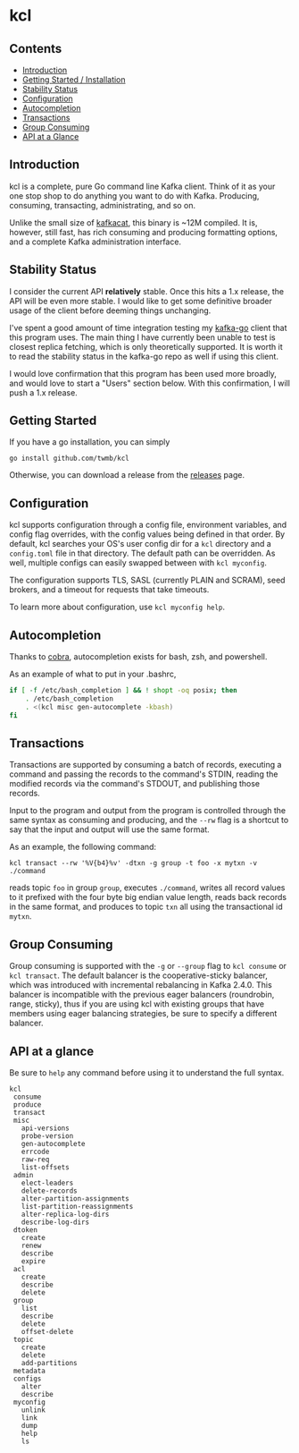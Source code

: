 kcl
===

## Contents

- [Introduction](#introduction)
- [Getting Started / Installation](#getting-started)
- [Stability Status](#stability-status)
- [Configuration](#configuration)
- [Autocompletion](#autocompletion)
- [Transactions](#transactions)
- [Group Consuming](#group-consuming)
- [API at a Glance](#api-at-a-glance)

## Introduction

kcl is a complete, pure Go command line Kafka client. Think of it as your
one stop shop to do anything you want to do with Kafka. Producing, consuming,
transacting, administrating, and so on.

Unlike the small size of [kafkacat][1], this binary is ~12M compiled.
It is, however, still fast, has rich consuming and producing formatting
options, and a complete Kafka administration interface.

[1]: https://github.com/edenhill/kafkacat

## Stability Status

I consider the current API **relatively** stable. Once this hits a 1.x release,
the API will be even more stable. I would like to get some definitive
broader usage of the client before deeming things unchanging.

I've spent a good amount of time integration testing my [kafka-go][2] client
that this program uses. The main thing I have currently been unable to test is
closest replica fetching, which is only theoretically supported. It is worth it
to read the stability status in the kafka-go repo as well if using this client.

[2]: https://github.com/twmb/kafka-go/

I would love confirmation that this program has been used more broadly, and
would love to start a "Users" section below. With this confirmation, I will
push a 1.x release.

## Getting Started

If you have a go installation, you can simply

```
go install github.com/twmb/kcl
```

Otherwise, you can download a release from the
[releases](https://github.com/twmb/kcl/releases) page.

## Configuration

kcl supports configuration through a config file, environment variables, and
config flag overrides, with the config values being defined in that order.
By default, kcl searches your OS's user config dir for a `kcl` directory and
a `config.toml` file in that directory. The default path can be overridden.
As well, multiple configs can easily swapped between with `kcl myconfig`.

The configuration supports TLS, SASL (currently PLAIN and SCRAM), seed brokers,
and a timeout for requests that take timeouts.

To learn more about configuration, use `kcl myconfig help`.

## Autocompletion

Thanks to [cobra][2], autocompletion exists for bash, zsh, and powershell.

[3]: https://github.com/spf13/cobra

As an example of what to put in your .bashrc,

```bash
if [ -f /etc/bash_completion ] && ! shopt -oq posix; then
    . /etc/bash_completion
    . <(kcl misc gen-autocomplete -kbash)
fi
```

## Transactions

Transactions are supported by consuming a batch of records, executing a command
and passing the records to the command's STDIN, reading the modified records
via the command's STDOUT, and publishing those records.

Input to the program and output from the program is controlled through the same
syntax as consuming and producing, and the `--rw` flag is a shortcut to say that
the input and output will use the same format.

As an example, the following command:

```
kcl transact --rw '%V{b4}%v' -dtxn -g group -t foo -x mytxn -v ./command
```

reads topic `foo` in group `group`, executes `./command`, writes all record
values to it prefixed with the four byte big endian value length, reads
back records in the same format, and produces to topic `txn` all using the
transactional id `mytxn`.

## Group Consuming

Group consuming is supported with the `-g` or `--group` flag to `kcl consume`
or `kcl transact`. The default balancer is the cooperative-sticky balancer,
which was introduced with incremental rebalancing in Kafka 2.4.0. This balancer
is incompatible with the previous eager balancers (roundrobin, range, sticky),
thus if you are using kcl with existing groups that have members using eager
balancing strategies, be sure to specify a different balancer.

## API at a glance

Be sure to `help` any command before using it to understand the full syntax.

```
kcl
 consume
 produce
 transact
 misc
   api-versions
   probe-version
   gen-autocomplete
   errcode
   raw-req
   list-offsets
 admin
   elect-leaders
   delete-records
   alter-partition-assignments
   list-partition-reassignments
   alter-replica-log-dirs
   describe-log-dirs
 dtoken
   create
   renew
   describe
   expire
 acl
   create
   describe
   delete
 group
   list
   describe
   delete
   offset-delete
 topic
   create
   delete
   add-partitions
 metadata
 configs
   alter
   describe
 myconfig
   unlink
   link
   dump
   help
   ls
```
